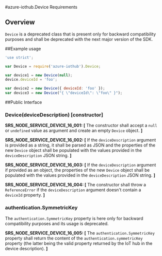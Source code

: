 #azure-iothub.Device Requirements

## Overview
`Device` is a deprecated class that is present only for backward compatibility purposes and shall be deprecated with the next major version of the SDK.

##Example usage
```js
'use strict';

var Device = require('azure-iothub').Device;

var device1 = new Device(null);
device.deviceId = 'foo';

var device2 = new Device({ deviceId: 'foo' });
var device3 = new Device("{ \"deviceId\": \"foo\" }");
```

##Public Interface

### Device(deviceDescription) [constructor]

**SRS_NODE_SERVICE_DEVICE_16_001: [** The constructor shall accept a `null` or `undefined` value as argument and create an empty `Device` object. **]**

**SRS_NODE_SERVICE_DEVICE_16_002: [** If the `deviceDescription` argument is provided as a string, it shall be parsed as JSON and the properties of the new `Device` object shall be populated with the values provided in the `deviceDescription` JSON string. **]**

**SRS_NODE_SERVICE_DEVICE_16_003: [** If the `deviceDescription` argument if provided as an object, the properties of the new `Device` object shall be populated with the values provided in the `deviceDescription` JSON string. **]**

**SRS_NODE_SERVICE_DEVICE_16_004: [** The constructor shall throw a `ReferenceError` if the `deviceDescription` argument doesn't contain a `deviceId` property. **]**

### authentication.SymmetricKey
The `authentication.SymmetricKey` property is here only for backward compatibility purposes and its usage is deprecated.

**SRS_NODE_SERVICE_DEVICE_16_005: [** The `authentication.SymmetricKey` property shall return the content of the `authentication.symmetricKey` property (the latter being the valid property returned by the IoT hub in the device description). **]** 
